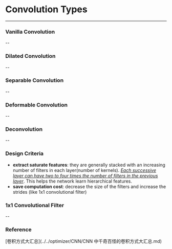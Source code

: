 # Convolution Types

---
### Vanilla Convolution

--
### Dilated Convolution

--
### Separable Convolution

--
### Deformable Convolution

--
### Deconvolution

--
### Design Criteria  
+ **extract saturate features**: they are generally stacked with an increasing number of filters in each layer(number of kernels). <u>*Each successive layer can have two to four times the number of filters in the previous layer*</u>. This helps the network learn hierarchical features.
+ **save computation cost**: decrease the size of the filters and increase the strides (like 1x1 convolutional filter)

### 1x1 Convolutional Filter

--
### Reference
[卷积方式大汇总](../../optimizer/CNN/CNN 中千奇百怪的卷积方式大汇总.md)